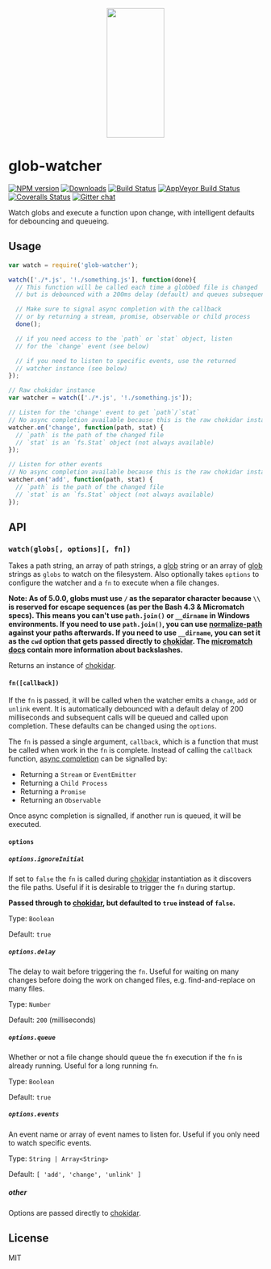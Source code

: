 <p align="center">
  <a href="http://gulpjs.com">
    <img height="257" width="114" src="https://raw.githubusercontent.com/gulpjs/artwork/master/gulp-2x.png">
  </a>
</p>

# glob-watcher

[![NPM version][npm-image]][npm-url] [![Downloads][downloads-image]][npm-url] [![Build Status][travis-image]][travis-url] [![AppVeyor Build Status][appveyor-image]][appveyor-url] [![Coveralls Status][coveralls-image]][coveralls-url] [![Gitter chat][gitter-image]][gitter-url]

Watch globs and execute a function upon change, with intelligent defaults for debouncing and queueing.

## Usage

```js
var watch = require('glob-watcher');

watch(['./*.js', '!./something.js'], function(done){
  // This function will be called each time a globbed file is changed
  // but is debounced with a 200ms delay (default) and queues subsequent calls

  // Make sure to signal async completion with the callback
  // or by returning a stream, promise, observable or child process
  done();

  // if you need access to the `path` or `stat` object, listen
  // for the `change` event (see below)

  // if you need to listen to specific events, use the returned
  // watcher instance (see below)
});

// Raw chokidar instance
var watcher = watch(['./*.js', '!./something.js']);

// Listen for the 'change' event to get `path`/`stat`
// No async completion available because this is the raw chokidar instance
watcher.on('change', function(path, stat) {
  // `path` is the path of the changed file
  // `stat` is an `fs.Stat` object (not always available)
});

// Listen for other events
// No async completion available because this is the raw chokidar instance
watcher.on('add', function(path, stat) {
  // `path` is the path of the changed file
  // `stat` is an `fs.Stat` object (not always available)
});
```

## API

### `watch(globs[, options][, fn])`

Takes a path string, an array of path strings, a [glob][micromatch] string or an array of [glob][micromatch] strings as `globs` to watch on the filesystem. Also optionally takes `options` to configure the watcher and a `fn` to execute when a file changes.

__Note: As of 5.0.0, globs must use `/` as the separator character because `\\` is reserved for escape sequences (as per the Bash 4.3 & Micromatch specs). This means you can't use `path.join()` or `__dirname` in Windows environments. If you need to use `path.join()`, you can use [normalize-path][normalize-path] against your paths afterwards. If you need to use `__dirname`, you can set it as the `cwd` option that gets passed directly to [chokidar][chokidar]. The [micromatch docs][micromatch-backslashes] contain more information about backslashes.__

Returns an instance of [chokidar][chokidar].

#### `fn([callback])`

If the `fn` is passed, it will be called when the watcher emits a `change`, `add` or `unlink` event. It is automatically debounced with a default delay of 200 milliseconds and subsequent calls will be queued and called upon completion. These defaults can be changed using the `options`.

The `fn` is passed a single argument, `callback`, which is a function that must be called when work in the `fn` is complete. Instead of calling the `callback` function, [async completion][async-completion] can be signalled by:
  * Returning a `Stream` or `EventEmitter`
  * Returning a `Child Process`
  * Returning a `Promise`
  * Returning an `Observable`

Once async completion is signalled, if another run is queued, it will be executed.

#### `options`

##### `options.ignoreInitial`

If set to `false` the `fn` is called during [chokidar][chokidar] instantiation as it discovers the file paths. Useful if it is desirable to trigger the `fn` during startup.

__Passed through to [chokidar][chokidar], but defaulted to `true` instead of `false`.__

Type: `Boolean`

Default: `true`

##### `options.delay`

The delay to wait before triggering the `fn`. Useful for waiting on many changes before doing the work on changed files, e.g. find-and-replace on many files.

Type: `Number`

Default: `200` (milliseconds)

##### `options.queue`

Whether or not a file change should queue the `fn` execution if the `fn` is already running. Useful for a long running `fn`.

Type: `Boolean`

Default: `true`

##### `options.events`

An event name or array of event names to listen for. Useful if you only need to watch specific events.

Type: `String | Array<String>`

Default: `[ 'add', 'change', 'unlink' ]`

##### other

Options are passed directly to [chokidar][chokidar].

## License

MIT

[micromatch]: https://github.com/micromatch/micromatch
[normalize-path]: https://www.npmjs.com/package/normalize-path
[micromatch-backslashes]: https://github.com/micromatch/micromatch#backslashes
[async-completion]: https://github.com/gulpjs/async-done#completion-and-error-resolution
[chokidar]: https://github.com/paulmillr/chokidar

[downloads-image]: http://img.shields.io/npm/dm/glob-watcher.svg
[npm-url]: https://npmjs.com/package/glob-watcher
[npm-image]: http://img.shields.io/npm/v/glob-watcher.svg

[travis-url]: https://travis-ci.org/gulpjs/glob-watcher
[travis-image]: http://img.shields.io/travis/gulpjs/glob-watcher.svg?label=travis-ci

[appveyor-url]: https://ci.appveyor.com/project/gulpjs/glob-watcher
[appveyor-image]: https://img.shields.io/appveyor/ci/gulpjs/glob-watcher.svg?label=appveyor

[coveralls-url]: https://coveralls.io/r/gulpjs/glob-watcher
[coveralls-image]: http://img.shields.io/coveralls/gulpjs/glob-watcher/master.svg

[gitter-url]: https://gitter.im/gulpjs/gulp
[gitter-image]: https://badges.gitter.im/gulpjs/gulp.png
